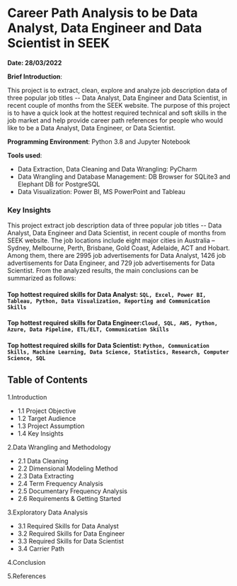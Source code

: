 # Career Path Analysis to be Data Analyst, Data Engineer and Data Scientist in SEEK

**Date: 28/03/2022**

**Brief Introduction**:

This project is to extract, clean, explore and analyze job description data of three popular job titles -- Data Analyst, Data Engineer and Data Scientist, in recent couple of months from the SEEK website. The purpose of this project is to have a quick look at the hottest required technical and soft skills in the job market and help provide career path references for people who would like to be a Data Analyst, Data Engineer, or Data Scientist.

**Programming Environment**: Python 3.8 and Jupyter Notebook

**Tools used**:
- Data Extraction, Data Cleaning and Data Wrangling: PyCharm
- Data Wrangling and Database Management: DB Browser for SQLite3 and Elephant DB for PostgreSQL
- Data Visualization: Power BI, MS PowerPoint and Tableau

### Key Insights <a class="anchor" id="sec_1.4"></a>
This project extract job description data of three popular job titles -- Data Analyst, Data Engineer and Data Scientist, in recent couple of months from SEEK website. The job locations include eight major cities in Australia – Sydney, Melbourne, Perth, Brisbane, Gold Coast, Adelaide, ACT and Hobart. Among them, there are 2995 job advertisements for Data Analyst, 1426 job advertisements for Data Engineer, and 729 job advertisements for Data Scientist. From the analyzed results, the main conclusions can be summarized as follows: 
#### Top hottest required skills for Data Analyst: `SQL, Excel, Power BI, Tableau, Python, Data Visualization, Reporting and Communication Skills`
#### Top hottest required skills for Data Engineer:`Cloud, SQL, AWS, Python, Azure, Data Pipeline, ETL/ELT, Communication Skills`
#### Top hottest required skills for Data Scientist: `Python, Communication Skills, Machine Learning, Data Science, Statistics, Research, Computer Science, SQL`

## Table of Contents

1.Introduction

- 1.1 Project Objective
- 1.2 Target Audience
- 1.3 Project Assumption
- 1.4 Key Insights

2.Data Wrangling and Methodology

- 2.1 Data Cleaning
- 2.2 Dimensional Modeling Method
- 2.3 Data Extracting
- 2.4 Term Frequency Analysis
- 2.5 Documentary Frequency Analysis
- 2.6 Requirements & Getting Started

3.Exploratory Data Analysis

- 3.1 Required Skills for Data Analyst
- 3.2 Required Skills for Data Engineer
- 3.3 Required Skills for Data Scientist
- 3.4 Carrier Path

4.Conclusion

5.References


